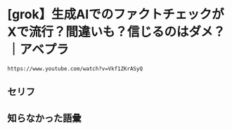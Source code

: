 # [grok】生成AIでのファクトチェックがXで流行？間違いも？信じるのはダメ？｜アベプラ

    https://www.youtube.com/watch?v=Vkf1ZKrASyQ 

## セリフ

## 知らなかった語彙
